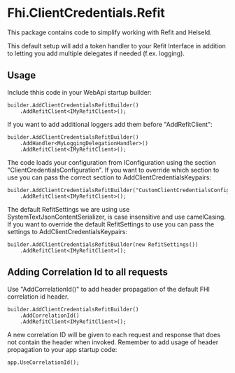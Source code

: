﻿# Fhi.ClientCredentials.Refit

This package contains code to simplify working with Refit and HelseId. 

This default setup will add a token handler to your Refit Interface in addition to letting you add multiple delegates if needed (f.ex. logging).

## Usage

Include thhis code in your WebApi startup builder:

```
builder.AddClientCredentialsRefitBuilder()
    .AddRefitClient<IMyRefitClient>();
```

If you want to add additional loggers add them before "AddRefitClient": 

```
builder.AddClientCredentialsRefitBuilder()
    .AddHandler<MyLoggingDelegationHandler>()
    .AddRefitClient<IMyRefitClient>();
```
The code loads your configuration from IConfiguration using the section "ClientCredentialsConfiguration".
If you want to override which section to use you can pass the correct section to AddClientCredentialsKeypairs:

```
builder.AddClientCredentialsRefitBuilder("CustomClientCredentialsConfiguration")
    .AddRefitClient<IMyRefitClient>();
```

The default RefitSettings we are using use SystemTextJsonContentSerializer, is case insensitive and use camelCasing.
If you want to override the default RefitSettings to use you can pass the settings to AddClientCredentialsKeypairs:

```
builder.AddClientCredentialsRefitBuilder(new RefitSettings())
    .AddRefitClient<IMyRefitClient>();
```

## Adding Correlation Id to all requests

Use "AddCorrelationId()" to add header propagation of the default FHI correlation id header. 

```
builder.AddClientCredentialsRefitBuilder()
    .AddCorrelationId()
    .AddRefitClient<IMyRefitClient>();
```

A new correlation ID will be given to each request and response that does not contain the header when invoked.
Remember to add usage of header propagation to your app startup code:

```
app.UseCorrelationId();
```
